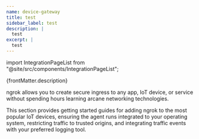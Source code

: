 ```yaml
---
name: device-gateway
title: test
sidebar_label: test
description: |
  test
excerpt: |
  test
---
```


import IntegrationPageList from "@site/src/components/IntegrationPageList";

<p>{frontMatter.description}</p>

<IntegrationPageList name={frontMatter.name} />


ngrok allows you to create secure ingress to any app, IoT device, or service without spending hours learning arcane networking technologies.

This section provides getting started guides for adding ngrok to the most popular IoT devices, ensuring the agent runs integrated to your operating system, restricting traffic to trusted origins, and integrating traffic events with your preferred logging tool.

